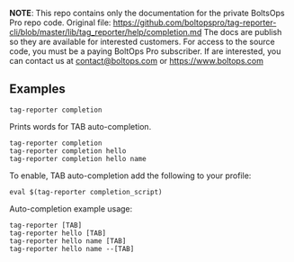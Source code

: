 <!-- note marker start -->
**NOTE**: This repo contains only the documentation for the private BoltsOps Pro repo code.
Original file: https://github.com/boltopspro/tag-reporter-cli/blob/master/lib/tag_reporter/help/completion.md
The docs are publish so they are available for interested customers.
For access to the source code, you must be a paying BoltOps Pro subscriber.
If are interested, you can contact us at contact@boltops.com or https://www.boltops.com

<!-- note marker end -->

## Examples

    tag-reporter completion

Prints words for TAB auto-completion.

    tag-reporter completion
    tag-reporter completion hello
    tag-reporter completion hello name

To enable, TAB auto-completion add the following to your profile:

    eval $(tag-reporter completion_script)

Auto-completion example usage:

    tag-reporter [TAB]
    tag-reporter hello [TAB]
    tag-reporter hello name [TAB]
    tag-reporter hello name --[TAB]
